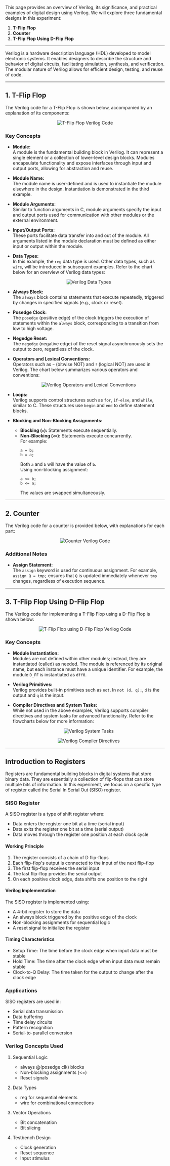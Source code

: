 This page provides an overview of Verilog, its significance, and practical examples of digital design using Verilog. We will explore three fundamental designs in this experiment:

1. **T-Flip Flop**
2. **Counter**
3. **T-Flip Flop Using D-Flip Flop**

---

Verilog is a hardware description language (HDL) developed to model electronic systems. It enables designers to describe the structure and behavior of digital circuits, facilitating simulation, synthesis, and verification. The modular nature of Verilog allows for efficient design, testing, and reuse of code.

---

## 1. T-Flip Flop

The Verilog code for a T-Flip Flop is shown below, accompanied by an explanation of its components:

<p align="center">
  <img src="images/t.jpg" alt="T-Flip Flop Verilog Code">
</p>

### Key Concepts

- **Module:**  
  A module is the fundamental building block in Verilog. It can represent a single element or a collection of lower-level design blocks. Modules encapsulate functionality and expose interfaces through input and output ports, allowing for abstraction and reuse.

- **Module Name:**  
  The module name is user-defined and is used to instantiate the module elsewhere in the design. Instantiation is demonstrated in the third example.

- **Module Arguments:**  
  Similar to function arguments in C, module arguments specify the input and output ports used for communication with other modules or the external environment.

- **Input/Output Ports:**  
  These ports facilitate data transfer into and out of the module. All arguments listed in the module declaration must be defined as either input or output within the module.

- **Data Types:**  
  In this example, the `reg` data type is used. Other data types, such as `wire`, will be introduced in subsequent examples. Refer to the chart below for an overview of Verilog data types:

  <p align="center">
    <img src="images/data.jpg" alt="Verilog Data Types">
  </p>

- **Always Block:**  
  The `always` block contains statements that execute repeatedly, triggered by changes in specified signals (e.g., clock or reset).

- **Posedge Clock:**  
  The `posedge` (positive edge) of the clock triggers the execution of statements within the `always` block, corresponding to a transition from low to high voltage.

- **Negedge Reset:**  
  The `negedge` (negative edge) of the reset signal asynchronously sets the output to zero, regardless of the clock.

- **Operators and Lexical Conventions:**  
  Operators such as `~` (bitwise NOT) and `!` (logical NOT) are used in Verilog. The chart below summarizes various operators and conventions:

  <p align="center">
    <img src="images/lex.jpg" alt="Verilog Operators and Lexical Conventions">
  </p>

- **Loops:**  
  Verilog supports control structures such as `for`, `if-else`, and `while`, similar to C. These structures use `begin` and `end` to define statement blocks.

- **Blocking and Non-Blocking Assignments:**
  - **Blocking (`=`):** Statements execute sequentially.
  - **Non-Blocking (`<=`):** Statements execute concurrently.  
    For example:
    ```
    a = b;
    b = a;
    ```
    Both `a` and `b` will have the value of `b`.  
    Using non-blocking assignment:
    ```
    a <= b;
    b <= a;
    ```
    The values are swapped simultaneously.

---

## 2. Counter

The Verilog code for a counter is provided below, with explanations for each part:

<p align="center">
  <img src="images/c.jpg" alt="Counter Verilog Code">
</p>

### Additional Notes

- **Assign Statement:**  
  The `assign` keyword is used for continuous assignment. For example, `assign Q = tmp;` ensures that `Q` is updated immediately whenever `tmp` changes, regardless of execution sequence.

---

## 3. T-Flip Flop Using D-Flip Flop

The Verilog code for implementing a T-Flip Flop using a D-Flip Flop is shown below:

<p align="center">
  <img src="images/td.jpg" alt="T-Flip Flop using D-Flip Flop Verilog Code">
</p>

### Key Concepts

- **Module Instantiation:**  
  Modules are not defined within other modules; instead, they are instantiated (called) as needed. The module is referenced by its original name, but each instance must have a unique identifier. For example, the module `D_FF` is instantiated as `dff0`.

- **Verilog Primitives:**  
  Verilog provides built-in primitives such as `not`. In `not (d, q);`, `d` is the output and `q` is the input.

- **Compiler Directives and System Tasks:**  
  While not used in the above examples, Verilog supports compiler directives and system tasks for advanced functionality. Refer to the flowcharts below for more information:

  <p align="center">
    <img src="images/task.jpg" alt="Verilog System Tasks">
  </p>
  <p align="center">
    <img src="images/direc.jpg" alt="Verilog Compiler Directives">
  </p>

---

## Introduction to Registers

Registers are fundamental building blocks in digital systems that store binary data. They are essentially a collection of flip-flops that can store multiple bits of information. In this experiment, we focus on a specific type of register called the Serial In Serial Out (SISO) register.

### SISO Register

A SISO register is a type of shift register where:

- Data enters the register one bit at a time (serial input)
- Data exits the register one bit at a time (serial output)
- Data moves through the register one position at each clock cycle

#### Working Principle

1. The register consists of a chain of D flip-flops
2. Each flip-flop's output is connected to the input of the next flip-flop
3. The first flip-flop receives the serial input
4. The last flip-flop provides the serial output
5. On each positive clock edge, data shifts one position to the right

#### Verilog Implementation

The SISO register is implemented using:

- A 4-bit register to store the data
- An always block triggered by the positive edge of the clock
- Non-blocking assignments for sequential logic
- A reset signal to initialize the register

#### Timing Characteristics

- Setup Time: The time before the clock edge when input data must be stable
- Hold Time: The time after the clock edge when input data must remain stable
- Clock-to-Q Delay: The time taken for the output to change after the clock edge

### Applications

SISO registers are used in:

- Serial data transmission
- Data buffering
- Time delay circuits
- Pattern recognition
- Serial-to-parallel conversion

### Verilog Concepts Used

1. Sequential Logic

   - always @(posedge clk) blocks
   - Non-blocking assignments (<=)
   - Reset signals

2. Data Types

   - reg for sequential elements
   - wire for combinational connections

3. Vector Operations

   - Bit concatenation
   - Bit slicing

4. Testbench Design
   - Clock generation
   - Reset sequence
   - Input stimulus
